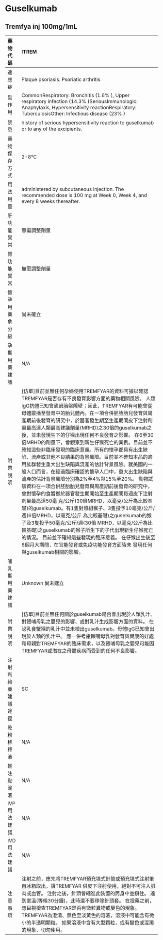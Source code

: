 # Guselkumab

## Tremfya inj 100mg/1mL

| 藥物代碼           | ITREM                                                                                                                                                                                                                                                                                                                                                                                                                                                                                                                                                                                                                                                                                                                                                                                                                                                                                                                                                                                                                                                                                                                                                                                                                            |
|:-------------------|:---------------------------------------------------------------------------------------------------------------------------------------------------------------------------------------------------------------------------------------------------------------------------------------------------------------------------------------------------------------------------------------------------------------------------------------------------------------------------------------------------------------------------------------------------------------------------------------------------------------------------------------------------------------------------------------------------------------------------------------------------------------------------------------------------------------------------------------------------------------------------------------------------------------------------------------------------------------------------------------------------------------------------------------------------------------------------------------------------------------------------------------------------------------------------------------------------------------------------------|
| 適應症             | Plaque psoriasis. Psoriatic arthritis                                                                                                                                                                                                                                                                                                                                                                                                                                                                                                                                                                                                                                                                                                                                                                                                                                                                                                                                                                                                                                                                                                                                                                                            |
| 副作用             | CommonRespiratory: Bronchitis (1.6% ), Upper respiratory infection (14.3% )SeriousImmunologic: Anaphylaxis, Hypersensitivity reactionRespiratory: TuberculosisOther: Infectious disease (23% )                                                                                                                                                                                                                                                                                                                                                                                                                                                                                                                                                                                                                                                                                                                                                                                                                                                                                                                                                                                                                                   |
| 禁忌               | history of serious hypersensitivity reaction to guselkumab or to any of the excipients.                                                                                                                                                                                                                                                                                                                                                                                                                                                                                                                                                                                                                                                                                                                                                                                                                                                                                                                                                                                                                                                                                                                                          |
| 藥物保存方式       | 2-8℃                                                                                                                                                                                                                                                                                                                                                                                                                                                                                                                                                                                                                                                                                                                                                                                                                                                                                                                                                                                                                                                                                                                                                                                                                             |
| 用法用量           | administered by subcutaneous injection. The recommended dose is 100 mg at Week 0, Week 4, and every 8 weeks thereafter.                                                                                                                                                                                                                                                                                                                                                                                                                                                                                                                                                                                                                                                                                                                                                                                                                                                                                                                                                                                                                                                                                                          |
| 肝功能異常         | 無需調整劑量                                                                                                                                                                                                                                                                                                                                                                                                                                                                                                                                                                                                                                                                                                                                                                                                                                                                                                                                                                                                                                                                                                                                                                                                                     |
| 腎功能異常         | 無需調整劑量                                                                                                                                                                                                                                                                                                                                                                                                                                                                                                                                                                                                                                                                                                                                                                                                                                                                                                                                                                                                                                                                                                                                                                                                                     |
| 懷孕用藥危分級     | 尚未確立                                                                                                                                                                                                                                                                                                                                                                                                                                                                                                                                                                                                                                                                                                                                                                                                                                                                                                                                                                                                                                                                                                                                                                                                                         |
| 孕期用藥建議       | N/A                                                                                                                                                                                                                                                                                                                                                                                                                                                                                                                                                                                                                                                                                                                                                                                                                                                                                                                                                                                                                                                                                                                                                                                                                              |
| 附帶說明           | [仿單]目前並無任何孕婦使用TREMFYAR的資料可據以確認TREMFYAR是否存有不良發育影響方面的藥物相關風險。 人類IgG抗體已知會通過胎盤障壁；因此，TREMFYAR有可能會從母體散播至發育中的胎兒體內。在一項合併胚胎胎兒發育與周產期前後發育的研究中，於器官發生期至生產期間皮下注射劑量最高達人類最高建議劑量(MRHD)之30倍的guselkumab之後，並未發現生下的仔猴出現任何不良發育之影響。 在6至30倍MRHD的劑量下，曾觀察到新生仔猴死亡的案例。目前並不確知這些非臨床發現的臨床意義。所有的懷孕都具有出生缺陷、流產或其他不良結果的背景風險。目前並不確知本品的適用族群發生重大出生缺陷與流產的估計背景風險。就美國的一般人口而言，在經過臨床確認的懷孕人口中，重大出生缺陷與流產的估計背景風險分別為2%至4%與15%至20%。 動物試驗資料在一項合併胚胎胎兒發育與周產期前後發育的研究中，曾對懷孕的食蟹猴於器官發生期開始至生產期間每週皮下注射劑量最高達50毫 克/公斤(30倍MRHD，以毫克/公斤為比較基礎)的guselkumab。有1隻對照組猴子、3隻投予10毫克/公斤/週(6倍MRHD，以毫克/公斤 為比較基礎)之guselkumab的猴子及3隻投予50毫克/公斤/週(30倍 MRHD，以毫克/公斤為比較基礎)之guselkumab的猴子所生下的子代出現新生仔猴死亡的情況。 目前並不確知這些發現的臨床意義。 在仔猴出生後至6個月大期間，在官能發育或免疫功能發育方面皆未 發現任何與guselkumab相關的影響。 |
| 哺乳期用藥建議     | Unknown 尚未建立                                                                                                                                                                                                                                                                                                                                                                                                                                                                                                                                                                                                                                                                                                                                                                                                                                                                                                                                                                                                                                                                                                                                                                                                                 |
| 附帶說明           | [仿單]目前並無任何關於guselkumab是否會出現於人類乳汁、對餵哺母乳之嬰兒的影響、或對乳汁生成影響方面的資料。 在泌乳食蟹猴的乳汁中並未檢出guselkumab。母體IgG已知會出現於人類的乳汁中。 應一併考慮餵哺母乳對發育與健康的好處和母親對TREMFYAR的臨床需求，以及餵哺母乳之嬰兒可能因TREMFYAR或潛在之母體疾病而受到的任何不良影響。                                                                                                                                                                                                                                                                                                                                                                                                                                                                                                                                                                                                                                                                                                                                                                                                                                                                                                      |
| 注射劑給藥建議途徑 | SC                                                                                                                                                                                                                                                                                                                                                                                                                                                                                                                                                                                                                                                                                                                                                                                                                                                                                                                                                                                                                                                                                                                                                                                                                               |
| 乾粉稀釋液         | N/A                                                                                                                                                                                                                                                                                                                                                                                                                                                                                                                                                                                                                                                                                                                                                                                                                                                                                                                                                                                                                                                                                                                                                                                                                              |
| 輸注點滴液         | N/A                                                                                                                                                                                                                                                                                                                                                                                                                                                                                                                                                                                                                                                                                                                                                                                                                                                                                                                                                                                                                                                                                                                                                                                                                              |
| IVP 用法建議       | N/A                                                                                                                                                                                                                                                                                                                                                                                                                                                                                                                                                                                                                                                                                                                                                                                                                                                                                                                                                                                                                                                                                                                                                                                                                              |
| IVD 用法建議       | N/A                                                                                                                                                                                                                                                                                                                                                                                                                                                                                                                                                                                                                                                                                                                                                                                                                                                                                                                                                                                                                                                                                                                                                                                                                              |
| 注意事項           | 注射之前，應先將TREMFYAR預充填式針筒或預充填式注射筆自冰箱取出，讓TREMFYAR 供皮下注射使用，絕對不可注入肌肉或血管。 注射之後，針頭會縮進此裝置的筒身中並鎖住。 達到室溫(等候30分鐘)，此時還不要移除針頭套。 在投藥之前，應目視檢查TREMFYAR是否有微粒異物或變色的現象。 TREMFYAR為澄清、無色至淡黃色的溶液，溶液中可能含有微小的半透明顆粒。 如果溶液中含有大型顆粒，或有變色或混濁的現象，切勿使用。                                                                                                                                                                                                                                                                                                                                                                                                                                                                                                                                                                                                                                                                                                                                                                                                                             |

